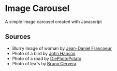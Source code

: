 # Image Carousel

A simple image carousel created with Javascript

## Sources

- Blurry Image of woman by [Jean-Daniel Francoeur](https://www.pexels.com/photo/dynamic-motion-blur-portrait-in-studio-setting-30936133/)
- Photo of a bird by [John Hanson](https://www.pexels.com/photo/female-mallard-duck-standing-on-frozen-lake-31328987/)
- Photo of a road by [DiePhotoPotato](https://www.pexels.com/photo/asphalt-road-in-countryside-20349744/)
- Photo of leafs by [Bruno Cervera](https://www.pexels.com/photo/a-green-leaves-on-white-surface-13567728/)
